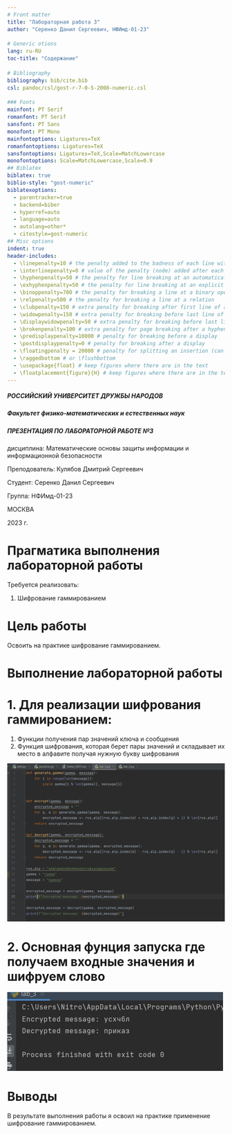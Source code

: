 ```yaml
---
# Front matter
title: "Лабораторная работа 3"
author: "Серенко Данил Сергеевич, НФИмд-01-23"

# Generic otions
lang: ru-RU
toc-title: "Содержание"

# Bibliography
bibliography: bib/cite.bib
csl: pandoc/csl/gost-r-7-0-5-2008-numeric.csl

### Fonts
mainfont: PT Serif
romanfont: PT Serif
sansfont: PT Sans
monofont: PT Mono
mainfontoptions: Ligatures=TeX
romanfontoptions: Ligatures=TeX
sansfontoptions: Ligatures=TeX,Scale=MatchLowercase
monofontoptions: Scale=MatchLowercase,Scale=0.9
## Biblatex
biblatex: true
biblio-style: "gost-numeric"
biblatexoptions:
  - parentracker=true
  - backend=biber
  - hyperref=auto
  - language=auto
  - autolang=other*
  - citestyle=gost-numeric
## Misc options
indent: true
header-includes:
  - \linepenalty=10 # the penalty added to the badness of each line within a paragraph (no associated penalty node) Increasing the value makes tex try to have fewer lines in the paragraph.
  - \interlinepenalty=0 # value of the penalty (node) added after each line of a paragraph.
  - \hyphenpenalty=50 # the penalty for line breaking at an automatically inserted hyphen
  - \exhyphenpenalty=50 # the penalty for line breaking at an explicit hyphen
  - \binoppenalty=700 # the penalty for breaking a line at a binary operator
  - \relpenalty=500 # the penalty for breaking a line at a relation
  - \clubpenalty=150 # extra penalty for breaking after first line of a paragraph
  - \widowpenalty=150 # extra penalty for breaking before last line of a paragraph
  - \displaywidowpenalty=50 # extra penalty for breaking before last line before a display math
  - \brokenpenalty=100 # extra penalty for page breaking after a hyphenated line
  - \predisplaypenalty=10000 # penalty for breaking before a display
  - \postdisplaypenalty=0 # penalty for breaking after a display
  - \floatingpenalty = 20000 # penalty for splitting an insertion (can only be split footnote in standard LaTeX)
  - \raggedbottom # or \flushbottom
  - \usepackage{float} # keep figures where there are in the text
  - \floatplacement{figure}{H} # keep figures where there are in the text
---
```


##### РОССИЙСКИЙ УНИВЕРСИТЕТ ДРУЖБЫ НАРОДОВ

##### Факультет физико-математических и естественных наук

##### ПРЕЗЕНТАЦИЯ ПО ЛАБОРАТОРНОЙ РАБОТЕ №3

дисциплина: Математические основы защиты информации и информационной безопасности

Преподователь: Кулябов Дмитрий Сергеевич

Cтудент: Серенко Данил Сергеевич

Группа: НФИмд-01-23

МОСКВА

2023 г.

# **Прагматика выполнения лабораторной работы**

Требуется реализовать:

1. Шифрование гаммированием

# **Цель работы**

Освоить на практике шифрование гаммированием.

# **Выполнение лабораторной работы**

# 1. Для реализации шифрования гаммированием: 
1. Функции получения пар значений ключа и сообщения
2. Функция шифрования, которая берет пары значений и складывает их место в алфавите получая нужную букву шифрования

![main_func](images/1.jpg)

# 2. Основная фунция запуска где получаем входные значения и шифруем слово

![output](images/2.jpg)

# Выводы

В результате выполнения работы я освоил на практике применение шифрование гаммированием.
